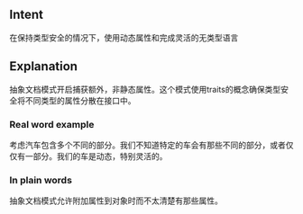 ## Intent

在保持类型安全的情况下，使用动态属性和完成灵活的无类型语言

## Explanation

抽象文档模式开启捕获额外，非静态属性。这个模式使用traits的概念确保类型安全将不同类型的属性分散在接口中。

### Real word example

考虑汽车包含多个不同的部分。我们不知道特定的车会有那些不同的部分，或者仅仅有一部分。我们的车是动态，特别灵活的。

### In plain words

抽象文档模式允许附加属性到对象时而不太清楚有那些属性。